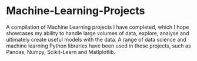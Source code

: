 # Machine-Learning-Projects
A compilation of Machine Learning projects I have completed, which I hope showcases my ability to handle large volumes of data, explore, analyse and ultimately create useful models with the data.
A range of data science and machine learning Python libraries have been used in these projects, such as Pandas, Numpy, Scikit-Learn and Matlplotlib.
